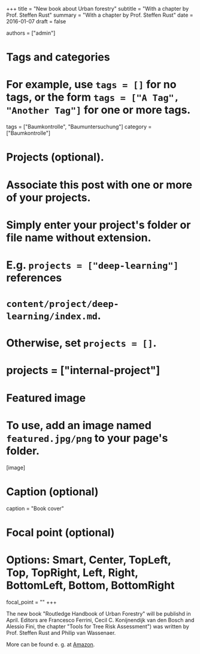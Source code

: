 +++
title = "New book about Urban forestry"
subtitle = "With a chapter by Prof. Steffen Rust"
summary = "With a chapter by Prof. Steffen Rust"
date = 2016-01-07
draft = false

authors = ["admin"]

# Tags and categories
# For example, use `tags = []` for no tags, or the form `tags = ["A Tag", "Another Tag"]` for one or more tags.
tags = ["Baumkontrolle", "Baumuntersuchung"]
category = ["Baumkontrolle"]

# Projects (optional).
#   Associate this post with one or more of your projects.
#   Simply enter your project's folder or file name without extension.
#   E.g. `projects = ["deep-learning"]` references 
#   `content/project/deep-learning/index.md`.
#   Otherwise, set `projects = []`.
# projects = ["internal-project"]

# Featured image
# To use, add an image named `featured.jpg/png` to your page's folder. 
[image]
  # Caption (optional)
  caption = "Book cover"


  # Focal point (optional)
  # Options: Smart, Center, TopLeft, Top, TopRight, Left, Right, BottomLeft, Bottom, BottomRight
  focal_point = ""
+++


The new book "Routledge Handbook of Urban Forestry" will be publishd in April. Editors are Francesco Ferrini,  Cecil C. Konijnendijk van den Bosch and Alessio Fini, the chapter "Tools for Tree Risk Assessment") was written by Prof. Steffen Rust and Philip van Wassenaer.

More can be found e. g. at [Amazon](https://www.amazon.com/Routledge-Handbook-Forestry-Francesco-Ferrini/dp/1138647284/ref=sr_1_1?ie=UTF8&qid=1488007614&sr=8-1&keywords=handbook+of+urban+forestry).

